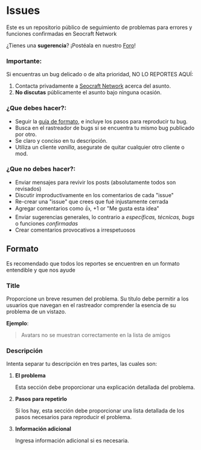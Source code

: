 Issues
======

Este es un repositorio público de seguimiento de problemas para errores y funciones confirmadas en Seocraft Network

¿Tienes una **sugerencia**? ¡Postéala en nuestro [Foro](http://localhost:4200/foro)!

### Importante:

Si encuentras un bug delicado o de alta prioridad, NO LO REPORTES AQUÍ:

1. Contacta privadamente a [Seocraft Network](mailto:contacto@seocraft.net?subject=Vulnerabilidad%20importante) acerca del asunto.
2. **No discutas** públicamente el asunto bajo ninguna ocasión.

### ¿Que debes hacer?:

* Seguir la [guía de formato](#formato), e incluye los pasos para reproducir tu bug.
* Busca en el rastreador de bugs si se encuentra tu mismo bug publicado por otro.
* Se claro y conciso en tu descripción.
* Utiliza un cliente *vanilla*, asegurate de quitar cualquier otro cliente o mod.

### ¿Que no debes hacer?:

* Enviar mensajes para revivir los posts (absolutamente todos son revisados)
* Discutir improductivamente en los comentarios de cada "issue"
* Re-crear una "issue" que crees que fué injustamente cerrada
* Agregar comentarios como :+1:, +1 or "Me gusta esta idea"
* Enviar sugerencias generales, lo contrario a *específicas, técnicas, bugs* o funciones *confirmadas*
* Crear comentarios provocativos a irrespetuosos

## Formato

Es recomendado que todos los reportes se encuentren en un formato entendible y que nos ayude

### Title

Proporcione un breve resumen del problema. Su título debe permitir a los usuarios que navegan en el rastreador comprender la esencia de su problema de un vistazo.

**Ejemplo**:

> Avatars no se muestran correctamente en la lista de amigos

### Descripción

Intenta separar tu descripción en tres partes, las cuales son:

1. **El problema**

    Esta sección debe proporcionar una explicación detallada del problema.

2. **Pasos para repetirlo**

    Si los hay, esta sección debe proporcionar una lista detallada de los pasos necesarios para reproducir el problema.

3. **Información adicional**

    Ingresa información adicional si es necesaria.
